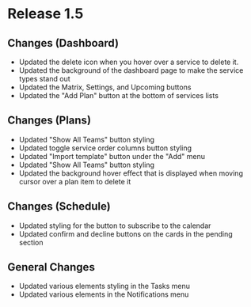 # Release 1.5

## Changes (Dashboard)
- Updated the delete icon when you hover over a service to delete it.
- Updated the background of the dashboard page to make the service types stand out
- Updated the Matrix, Settings, and Upcoming buttons 
- Updated the "Add Plan" button at the bottom of services lists

## Changes (Plans)
- Updated "Show All Teams" button styling
- Updated toggle service order columns button styling
- Updated "Import template" button under the "Add" menu
- Updated "Show All Teams" button styling
- Updated the background hover effect that is displayed when moving cursor over a plan item to delete it

## Changes (Schedule)
- Updated styling for the button to subscribe to the calendar
- Updated confirm and decline buttons on the cards in the pending section 

## General Changes 
- Updated various elements styling in the Tasks menu
- Updated various elements in the Notifications menu
